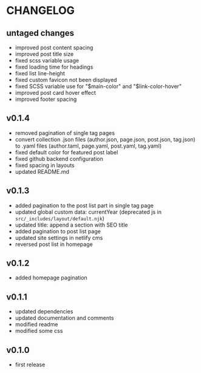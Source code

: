 # CHANGELOG

## untaged changes
* improved post content spacing
* improved post title size
* fixed scss variable usage
* fixed loading time for headings
* fixed list line-height
* fixed custom favicon not been displayed
* fixed SCSS variable use for "\$main-color" and "\$link-color-hover"
* improved post card hover effect
* improved footer spacing
## v0.1.4
* removed pagination of single tag pages
* convert collection .json files (author.json, page.json, post.json, tag.json) to .yaml files (author.taml, page.yaml, post.yaml, tag.yaml)
* fixed default color for featured post label
* fixed github backend configuration
* fixed spacing in layouts
* updated README.md
## v0.1.3
* added pagination to the post list part in single tag page
* updated global custom data: currentYear (deprecated js in `src/_includes/layout/default.njk`)
* updated title: append a section with SEO title
* added pagination to post list page
* updated site settings in netlify cms
* reversed post list in homepage
## v0.1.2
* added homepage pagination
## v0.1.1
* updated dependencies
* updated documentation and comments
* modified readme
* modified some css
## v0.1.0
* first release